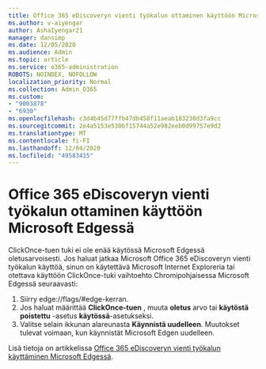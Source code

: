 ```yaml
---
title: Office 365 eDiscoveryn vienti työkalun ottaminen käyttöön Microsoft Edgessä
ms.author: v-aiyengar
author: AshaIyengar21
manager: dansimp
ms.date: 12/05/2020
ms.audience: Admin
ms.topic: article
ms.service: o365-administration
ROBOTS: NOINDEX, NOFOLLOW
localization_priority: Normal
ms.collection: Admin_O365
ms.custom:
- "9003878"
- "6930"
ms.openlocfilehash: c3d4b45d77ffb47db458f11aeab183230d3fa9cc
ms.sourcegitcommit: 2e4a5153e530bf15744a52e982eeb0d99757e9d2
ms.translationtype: MT
ms.contentlocale: fi-FI
ms.lasthandoff: 12/04/2020
ms.locfileid: "49583415"
---
```

# <a name="enable-office-365-ediscovery-export-tool-in-microsoft-edge"></a>Office 365 eDiscoveryn vienti työkalun ottaminen käyttöön Microsoft Edgessä

ClickOnce-tuen tuki ei ole enää käytössä Microsoft Edgessä oletusarvoisesti. Jos haluat jatkaa Microsoft Office 365 eDiscoveryn vienti työkalun käyttöä, sinun on käytettävä Microsoft Internet Exploreria tai otettava käyttöön ClickOnce-tuki vaihtoehto Chromipohjaisessa Microsoft Edgessä seuraavasti:

1. Siirry edge://flags/#edge-kerran.
1. Jos haluat määrittää **ClickOnce-tuen** , muuta **oletus** arvo tai **käytöstä poistettu** -asetus **käytössä**-asetukseksi.
1. Valitse selain ikkunan alareunasta **Käynnistä uudelleen**. Muutokset tulevat voimaan, kun käynnistät Microsoft Edgen uudelleen.

Lisä tietoja on artikkelissa [Office 365 eDiscoveryn vienti työkalun käyttäminen Microsoft Edgessä](https://go.microsoft.com/fwlink/?linkid=2111611).
